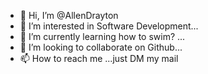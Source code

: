 - 👋 Hi, I’m @AllenDrayton
- 👀 I’m interested in Software Development...
- 🌱 I’m currently learning how to swim? ...
- 💞️ I’m looking to collaborate on Github...
- 📫 How to reach me ...just DM my mail

<!---
AllenDrayton/AllenDrayton is a ✨ special ✨ repository because its `README.md` (this file) appears on your GitHub profile.
You can click the Preview link to take a look at your changes.
--->
